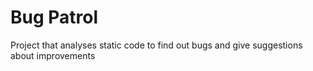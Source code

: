 # Bug Patrol

Project that analyses static code to find out bugs and give suggestions about improvements
